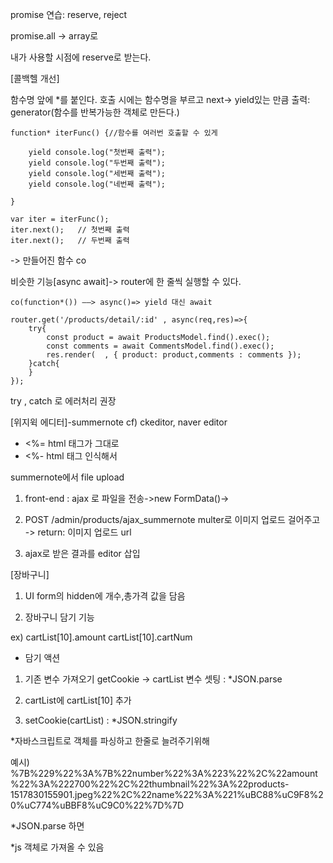 promise 연습: reserve, reject

promise.all -> array로



내가 사용할 시점에 reserve로 받는다.

[콜백헬 개선]

함수명 앞에 *를 붙인다. 호출 시에는 함수명을 부르고 next-> yield있는 만큼 출력: generator(함수를 반복가능한 객체로 만든다.)

    function* iterFunc() {//함수를 여러번 호출할 수 있게

        yield console.log("첫번째 출력");
        yield console.log("두번째 출력");
        yield console.log("세번째 출력");
        yield console.log("네번째 출력");

    }

    var iter = iterFunc();
    iter.next();   // 첫번째 출력
    iter.next();   // 두번째 출력

-> 만들어진 함수 co

비슷한 기능[async await]-> router에 한 줄씩 실행할 수 있다.

    co(function*()) ——> async()=> yield 대신 await

    router.get('/products/detail/:id' , async(req,res)=>{
        try{
            const product = await ProductsModel.find().exec();
            const comments = await CommentsModel.find().exec();
            res.render(  , { product: product,comments : comments });
        }catch{
        }
    });

try , catch 로 에러처리 권장


[위지윅 에디터]-summernote
cf) ckeditor, naver editor

- <%= html 태그가 그대로
- <%- html 태그 인식해서

summernote에서 file upload

1. front-end : ajax 로 파일을 전송->new FormData()->

2. POST /admin/products/ajax_summernote
multer로 이미지 업로드 걸어주고
-> return: 이미지 업로드 url

3. ajax로 받은 결과를 editor 삽입


[장바구니]
1. UI
form의 hidden에 개수,총가격 값을 담음

2. 장바구니 담기 기능

ex)
cartList[10].amount
cartList[10].cartNum

- 담기 액션

1. 기존 변수 가져오기 getCookie -> cartList 변수 셋팅 : *JSON.parse

2. cartList에 cartList[10] 추가

3. setCookie(cartList) : *JSON.stringify

*자바스크립트로 객체를 파싱하고 한줄로 늘려주기위해

예시)
%7B%229%22%3A%7B%22number%22%3A%223%22%2C%22amount%22%3A%222700%22%2C%22thumbnail%22%3A%22products-1517830155901.jpeg%22%2C%22name%22%3A%221%uBC88%uC9F8%20%uC774%uBBF8%uC9C0%22%7D%7D

*JSON.parse 하면 

*js 객체로 가져올 수 있음

